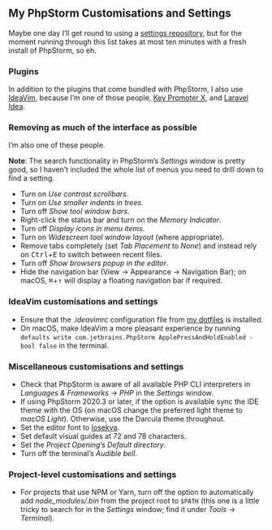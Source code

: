 <!--
  # This file is distributed under the Creative Commons Attribution 4.0
  # International License. To view a copy of this license, please visit
  # <http://creativecommons.org/licenses/by/4.0/>.

  description: Read Damien Dart's notes on setting up and using PhpStorm.
  title: PhpStorm Notes
  twigTemplate: .templates/base-note.html.twig
-->

## My PhpStorm Customisations and Settings

Maybe one day I’ll get round to using a [settings repository][], but for
the moment running through this list takes at most ten minutes with a
fresh install of PhpStorm, so eh.

  [settings repository]: <https://www.jetbrains.com/help/phpstorm/sharing-your-ide-settings.html#settings-repository>

### Plugins

In addition to the plugins that come bundled with PhpStorm, I also use
[IdeaVim][], because I’m one of those people, [Key Promoter X][], and
[Laravel Idea][].

  [IdeaVim]: <https://github.com/JetBrains/ideavim>
  [Key Promoter X]: <https://plugins.jetbrains.com/plugin/9792-key-promoter-x>
  [Laravel Idea]: <https://plugins.jetbrains.com/plugin/13441-laravel-idea>

### Removing as much of the interface as possible

I’m also one of these people.

**Note**: The search functionality in PhpStorm’s *Settings* window is
pretty good, so I haven’t included the whole list of menus you need to
drill down to find a setting.

-   Turn on *Use contrast scrollbars*.
-   Turn on *Use smaller indents in trees*.
-   Turn off *Show tool window bars*.
-   Right-click the status bar and turn on the *Memory Indicator*.
-   Turn off *Display icons in menu items*.
-   Turn on *Widescreen tool window layout* (where appropriate).
-   Remove tabs completely (set *Tab Placement* to *None*) and instead
    rely on <kbd>Ctrl</kbd>+<kbd>E</kbd> to switch between recent files.
-   Turn off *Show browsers popup in the editor*.
-   Hide the navigation bar (<span class="os-menu-item">View</span> →
    <span class="os-menu-item">Appearance</span> → <span
    class="os-menu-item">Navigation Bar</span>); on macOS,
    <kbd>⌘</kbd>+<kbd>↑</kbd> will display a floating navigation bar if
    required.

### IdeaVim customisations and settings

-   Ensure that the *.ideavimrc* configuration file from [my dotfiles][]
    is installed.
-   On macOS, make IdeaVim a more pleasant experience by running
    `defaults write com.jetbrains.PhpStorm ApplePressAndHoldEnabled -bool false`
    in the terminal.

  [my dotfiles]: <https://www.robotinaponcho.net/git/#toolbox>

### Miscellaneous customisations and settings

-   Check that PhpStorm is aware of all available PHP CLI interpreters
    in *Languages & Frameworks* → *PHP* in the *Settings* window.
-   If using PhpStorm 2020.3 or later, if the option is available sync
    the IDE theme with the OS (on macOS change the preferred light theme
    to *macOS Light*). Otherwise, use the Darcula theme throughout.
-   Set the editor font to [Iosekva][].
-   Set default visual guides at 72 and 78 characters.
-   Set the *Project Opening*’s *Default directory*.
-   Turn off the terminal’s *Audible bell*.

  [Iosekva]: <https://typeof.net/Iosevka/>

### Project-level customisations and settings

-   For projects that use NPM or Yarn, turn off the option to
    automatically add *node_modules/.bin* from the project root to
    `$PATH` (this one is a little tricky to search for in the *Settings*
    window; find it under *Tools* → *Terminal*).
